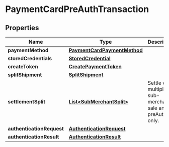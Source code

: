 
# PaymentCardPreAuthTransaction

## Properties
Name | Type | Description | Notes
------------ | ------------- | ------------- | -------------
**paymentMethod** | [**PaymentCardPaymentMethod**](PaymentCardPaymentMethod.md) |  | 
**storedCredentials** | [**StoredCredential**](StoredCredential.md) |  |  [optional]
**createToken** | [**CreatePaymentToken**](CreatePaymentToken.md) |  |  [optional]
**splitShipment** | [**SplitShipment**](SplitShipment.md) |  |  [optional]
**settlementSplit** | [**List&lt;SubMerchantSplit&gt;**](SubMerchantSplit.md) | Settle with multiple sub-merchants, sale and preAuth only. |  [optional]
**authenticationRequest** | [**AuthenticationRequest**](AuthenticationRequest.md) |  |  [optional]
**authenticationResult** | [**AuthenticationResult**](AuthenticationResult.md) |  |  [optional]



